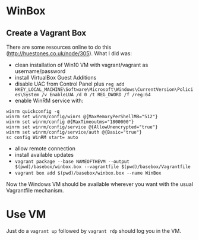 # WinBox

## Create a Vagrant Box

There are some resources online to do this (http://huestones.co.uk/node/305). What I did was:
* clean installation of Win10 VM with vagrant/vagrant as username/password
* install VirtualBox Guest Additions
* disable UAC from Control Panel plus `reg add HKEY_LOCAL_MACHINE\Software\Microsoft\Windows\CurrentVersion\Policies\System /v EnableLUA /d 0 /t REG_DWORD /f /reg:64`
* enable WinRM service with:
```
winrm quickconfig -q
winrm set winrm/config/winrs @{MaxMemoryPerShellMB="512"}
winrm set winrm/config @{MaxTimeoutms="1800000"}
winrm set winrm/config/service @{AllowUnencrypted="true"}
winrm set winrm/config/service/auth @{Basic="true"}
sc config WinRM start= auto
```
* allow remote connection
* install available updates
* `vagrant package --base NAMEOFTHEVM --output $(pwd)/basebox/winbox.box --vagrantfile $(pwd)/basebox/Vagrantfile`
* `vagrant box add $(pwd)/basebox/winbox.box --name WinBox`

Now the Windows VM should be available wherever you want with the usual Vagrantfile mechanism.

# Use VM

Just do a `vagrant up` followed by `vagrant rdp` should log you in the VM.
